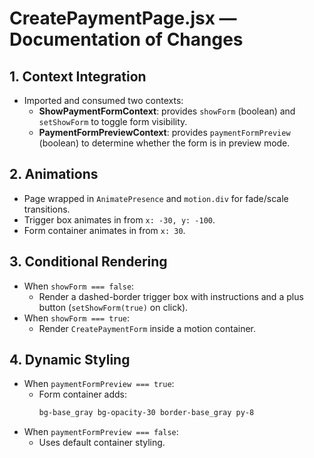 # CreatePaymentPage.jsx — Documentation of Changes

## 1. Context Integration
- Imported and consumed two contexts:
  - **ShowPaymentFormContext**: provides `showForm` (boolean) and `setShowForm` to toggle form visibility.  
  - **PaymentFormPreviewContext**: provides `paymentFormPreview` (boolean) to determine whether the form is in preview mode.

## 2. Animations
- Page wrapped in `AnimatePresence` and `motion.div` for fade/scale transitions.  
- Trigger box animates in from `x: -30, y: -100`.  
- Form container animates in from `x: 30`.

## 3. Conditional Rendering
- When `showForm === false`:  
  - Render a dashed-border trigger box with instructions and a plus button (`setShowForm(true)` on click).  
- When `showForm === true`:  
  - Render `CreatePaymentForm` inside a motion container.

## 4. Dynamic Styling
- When `paymentFormPreview === true`:  
  - Form container adds:  
    ```css
    bg-base_gray bg-opacity-30 border-base_gray py-8
    ```
- When `paymentFormPreview === false`:  
  - Uses default container styling.
